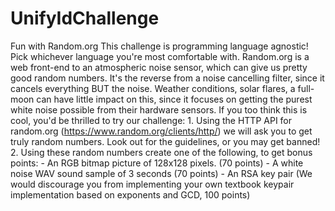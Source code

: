 # UnifyIdChallenge
Fun with Random.org This challenge is programming language agnostic! Pick whichever language you're most comfortable with. Random.org is a web front-end to an atmospheric noise sensor, which can give us pretty good random numbers. It's the reverse from a noise cancelling filter, since it cancels everything BUT the noise. Weather conditions, solar flares, a full-moon can have little impact on this, since it focuses on getting the purest white noise possible from their hardware sensors. If you too think this is cool, you'd be thrilled to try our challenge:  1. Using the HTTP API for random.org (https://www.random.org/clients/http/) we will ask you to get truly random numbers. Look out for the guidelines, or you may get banned!  2. Using these random numbers create one of the following, to get bonus points:  - An RGB bitmap picture of 128x128 pixels. (70 points)  - A white noise WAV sound sample of 3 seconds (70 points)  - An RSA key pair (We would discourage you from implementing your own textbook keypair implementation based on exponents and GCD, 100 points)
